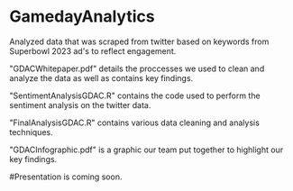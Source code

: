 # GamedayAnalytics
Analyzed data that was scraped from twitter based on keywords from Superbowl 2023 ad's to reflect engagement.

"GDACWhitepaper.pdf" details the proccesses we used to clean and analyze the data as well as contains key findings.

"SentimentAnalysisGDAC.R" contains the code used to perform the sentiment analysis on the twitter data.

"FinalAnalysisGDAC.R" contains various data cleaning and analysis techniques.

"GDACInfographic.pdf" is a graphic our team put together to highlight our key findings.

#Presentation is coming soon.
